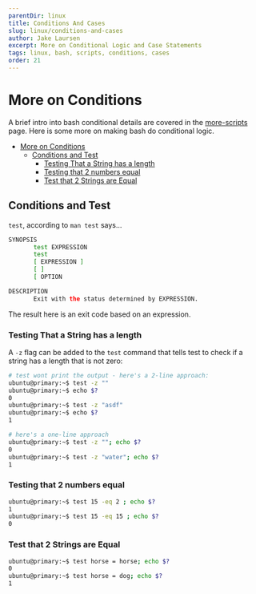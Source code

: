 ```yaml
---
parentDir: linux
title: Conditions And Cases
slug: linux/conditions-and-cases
author: Jake Laursen
excerpt: More on Conditional Logic and Case Statements
tags: linux, bash, scripts, conditions, cases
order: 21
---
```


# More on Conditions
A brief intro into bash conditional details are covered in the [more-scripts](/more-scripts) page. Here is some more on making bash do conditional logic.    

- [More on Conditions](#more-on-conditions)
  - [Conditions and Test](#conditions-and-test)
    - [Testing That a String has a length](#testing-that-a-string-has-a-length)
    - [Testing that 2 numbers equal](#testing-that-2-numbers-equal)
    - [Test that 2 Strings are Equal](#test-that-2-strings-are-equal)

## Conditions and Test
`test`, according to `man test` says...
```bash
SYNOPSIS
       test EXPRESSION
       test
       [ EXPRESSION ]
       [ ]
       [ OPTION

DESCRIPTION
       Exit with the status determined by EXPRESSION.
```
The result here is an exit code based on an expression.

### Testing That a String has a length
A `-z` flag can be added to the `test` command that tells test to check if a string has a length that is not zero:
```bash
# test wont print the output - here's a 2-line approach:
ubuntu@primary:~$ test -z ""
ubuntu@primary:~$ echo $?
0
ubuntu@primary:~$ test -z "asdf"
ubuntu@primary:~$ echo $?
1

# here's a one-line approach
ubuntu@primary:~$ test -z ""; echo $?
0
ubuntu@primary:~$ test -z "water"; echo $?
1
```

### Testing that 2 numbers equal
```bash
ubuntu@primary:~$ test 15 -eq 2 ; echo $?
1
ubuntu@primary:~$ test 15 -eq 15 ; echo $?
0
```

### Test that 2 Strings are Equal
```bash
ubuntu@primary:~$ test horse = horse; echo $?
0
ubuntu@primary:~$ test horse = dog; echo $?
1
```